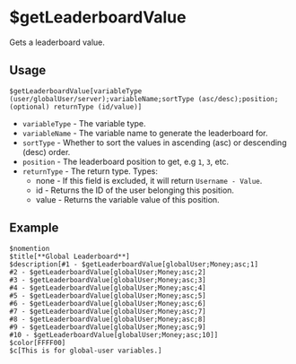 # $getLeaderboardValue
Gets a leaderboard value.

## Usage
```
$getLeaderboardValue[variableType (user/globalUser/server);variableName;sortType (asc/desc);position;(optional) returnType (id/value)]
```

- `variableType` - The variable type.
- `variableName` - The variable name to generate the leaderboard for.
- `sortType` - Whether to sort the values in ascending (asc) or descending (desc) order.
- `position` - The leaderboard position to get, e.g `1`, `3`, etc.
- `returnType` - The return type. Types:
  - none - If this field is excluded, it will return `Username - Value`.
  - id - Returns the ID of the user belonging this position.
  - value - Returns the variable value of this position.

## Example
```
$nomention
$title[**Global Leaderboard**]
$description[#1 - $getLeaderboardValue[globalUser;Money;asc;1]
#2 - $getLeaderboardValue[globalUser;Money;asc;2]
#3 - $getLeaderboardValue[globalUser;Money;asc;3]
#4 - $getLeaderboardValue[globalUser;Money;asc;4]
#5 - $getLeaderboardValue[globalUser;Money;asc;5]
#6 - $getLeaderboardValue[globalUser;Money;asc;6]
#7 - $getLeaderboardValue[globalUser;Money;asc;7]
#8 - $getLeaderboardValue[globalUser;Money;asc;8]
#9 - $getLeaderboardValue[globalUser;Money;asc;9]
#10 - $getLeaderboardValue[globalUser;Money;asc;10]]
$color[FFFF00]
$c[This is for global-user variables.]
```
